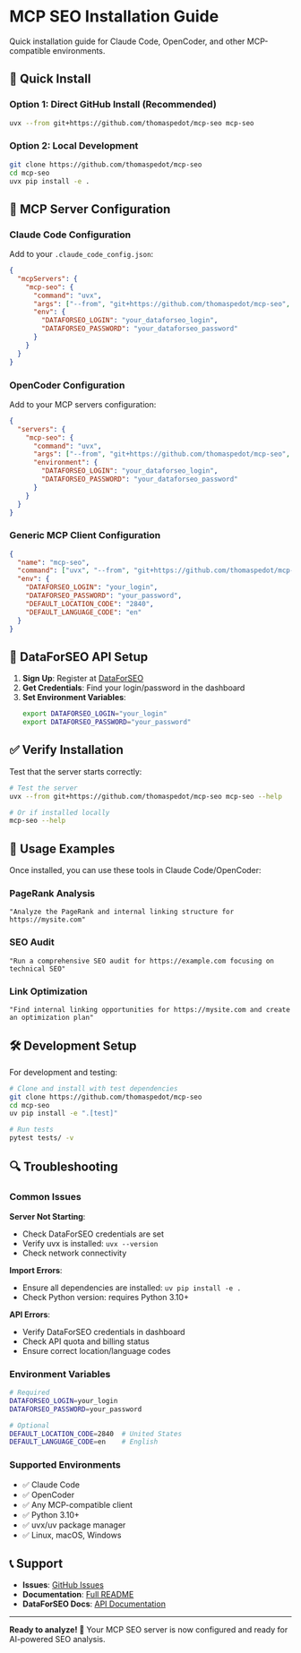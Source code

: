 # MCP SEO Installation Guide

Quick installation guide for Claude Code, OpenCoder, and other MCP-compatible environments.

## 🚀 Quick Install

### **Option 1: Direct GitHub Install (Recommended)**
```bash
uvx --from git+https://github.com/thomaspedot/mcp-seo mcp-seo
```

### **Option 2: Local Development**
```bash
git clone https://github.com/thomaspedot/mcp-seo
cd mcp-seo
uvx pip install -e .
```

## 🔧 MCP Server Configuration

### **Claude Code Configuration**
Add to your `.claude_code_config.json`:

```json
{
  "mcpServers": {
    "mcp-seo": {
      "command": "uvx",
      "args": ["--from", "git+https://github.com/thomaspedot/mcp-seo", "mcp-seo"],
      "env": {
        "DATAFORSEO_LOGIN": "your_dataforseo_login",
        "DATAFORSEO_PASSWORD": "your_dataforseo_password"
      }
    }
  }
}
```

### **OpenCoder Configuration**
Add to your MCP servers configuration:

```json
{
  "servers": {
    "mcp-seo": {
      "command": "uvx",
      "args": ["--from", "git+https://github.com/thomaspedot/mcp-seo", "mcp-seo"],
      "environment": {
        "DATAFORSEO_LOGIN": "your_dataforseo_login", 
        "DATAFORSEO_PASSWORD": "your_dataforseo_password"
      }
    }
  }
}
```

### **Generic MCP Client Configuration**
```json
{
  "name": "mcp-seo",
  "command": ["uvx", "--from", "git+https://github.com/thomaspedot/mcp-seo", "mcp-seo"],
  "env": {
    "DATAFORSEO_LOGIN": "your_login",
    "DATAFORSEO_PASSWORD": "your_password",
    "DEFAULT_LOCATION_CODE": "2840",
    "DEFAULT_LANGUAGE_CODE": "en"
  }
}
```

## 🔑 DataForSEO API Setup

1. **Sign Up**: Register at [DataForSEO](https://dataforseo.com/)
2. **Get Credentials**: Find your login/password in the dashboard
3. **Set Environment Variables**:
   ```bash
   export DATAFORSEO_LOGIN="your_login"
   export DATAFORSEO_PASSWORD="your_password"
   ```

## ✅ Verify Installation

Test that the server starts correctly:

```bash
# Test the server
uvx --from git+https://github.com/thomaspedot/mcp-seo mcp-seo --help

# Or if installed locally
mcp-seo --help
```

## 🎯 Usage Examples

Once installed, you can use these tools in Claude Code/OpenCoder:

### **PageRank Analysis**
```
"Analyze the PageRank and internal linking structure for https://mysite.com"
```

### **SEO Audit**
```  
"Run a comprehensive SEO audit for https://example.com focusing on technical SEO"
```

### **Link Optimization**
```
"Find internal linking opportunities for https://mysite.com and create an optimization plan"
```

## 🛠️ Development Setup

For development and testing:

```bash
# Clone and install with test dependencies
git clone https://github.com/thomaspedot/mcp-seo
cd mcp-seo
uv pip install -e ".[test]"

# Run tests
pytest tests/ -v
```

## 🔍 Troubleshooting

### **Common Issues**

**Server Not Starting**:
- Check DataForSEO credentials are set
- Verify uvx is installed: `uvx --version`
- Check network connectivity

**Import Errors**:
- Ensure all dependencies are installed: `uv pip install -e .`
- Check Python version: requires Python 3.10+

**API Errors**:
- Verify DataForSEO credentials in dashboard
- Check API quota and billing status
- Ensure correct location/language codes

### **Environment Variables**
```bash
# Required
DATAFORSEO_LOGIN=your_login
DATAFORSEO_PASSWORD=your_password

# Optional
DEFAULT_LOCATION_CODE=2840  # United States
DEFAULT_LANGUAGE_CODE=en    # English
```

### **Supported Environments**
- ✅ Claude Code
- ✅ OpenCoder  
- ✅ Any MCP-compatible client
- ✅ Python 3.10+
- ✅ uvx/uv package manager
- ✅ Linux, macOS, Windows

## 📞 Support

- **Issues**: [GitHub Issues](https://github.com/thomaspedot/mcp-seo/issues)
- **Documentation**: [Full README](./README.md)
- **DataForSEO Docs**: [API Documentation](https://docs.dataforseo.com/)

---

**Ready to analyze! 🚀** Your MCP SEO server is now configured and ready for AI-powered SEO analysis.